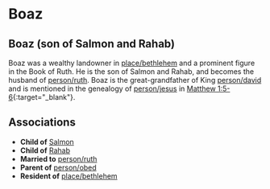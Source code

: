 # Boaz
## Boaz (son of Salmon and Rahab)
Boaz was a wealthy landowner in [place/bethlehem](../../place/bethlehem/) and a prominent figure in the Book of Ruth. He is the son of Salmon and Rahab, and becomes the husband of [person/ruth](../../person/ruth/). Boaz is the great-grandfather of King [person/david](../../person/david/) and is mentioned in the genealogy of [person/jesus](../../person/jesus/) in [Matthew 1:5-6](https://biblehub.com/context/matthew/1.htm){:target="_blank"}.


## Associations
- **Child of** [Salmon](../../person/salmon/)
- **Child of** [Rahab](../../person/rahab/)
- **Married to** [person/ruth](../../person/ruth/)
- **Parent of** [person/obed](../../person/obed/)
- **Resident of** [place/bethlehem](../../place/bethlehem/)
